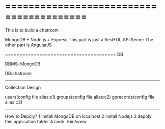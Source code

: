 
========================================
========================================
This is to build a chatroom

MongoDB + Node.js + Express
This part is just a RestFUL API Server
The other part is AngularJS



=======================================
DB

DBMS: MongoDB

DB:chatroom


--------------------------------------
Collection Design

users(config file alias:c1)
groups(config file alias:c2)
gprecords(config file alias:c3)


--------------------------------------
How to Depoly?
1 install MongoDB on localhost
2 install Nodejs 
3 depoly this application folder
4 node ./bin/www
